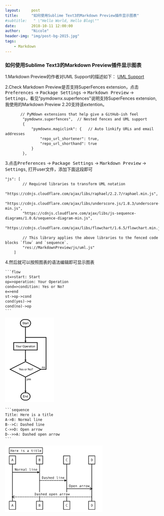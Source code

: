 ```yaml
---
layout:     post
title:      "如何使用Sublime Text3的Markdown Preview插件显示图表"
#subtitle:   " \"Hello World, Hello Blog\""
date:       2018-10-11 12:00:00
author:     "Nicole"
header-img: "img/post-bg-2015.jpg"
tags:
    - Markdown
---
```


### 如何使用Sublime Text3的Markdown Preview插件显示图表

1.Markdown Preview的作者对UML Support的描述如下：
[UML Support](https://facelessuser.github.io/MarkdownPreview/extras/#uml-support)

2.Check Markdown Preview是否支持SuperFences extension，点击<kbd>Preferences</kbd> -> <kbd>Package Settings</kbd> -> <kbd>Markdown Preview</kbd> -> <kbd>Settings</kbd>，看见"pymdownx.superfences"说明支持SuperFences extension, 我使用的Markdown Preview 2.20支持该extention。

```
       // PyMdown extensions that help give a GitHub-ish feel
        "pymdownx.superfences",  // Nested fences and UML support
        {
            "pymdownx.magiclink": {   // Auto linkify URLs and email addresses
                "repo_url_shortener": true,
                "repo_url_shorthand": true
            }
        },
```


3.点击<kbd>Preferences</kbd> -> <kbd>Package Settings</kbd> -> <kbd>Markdown Preview</kbd> -> <kbd>Settings</kbd>, 打开user文件，添加下面这段即可

```
"js": [
        // Required libraries to transform UML notation
        "https://cdnjs.cloudflare.com/ajax/libs/raphael/2.2.7/raphael.min.js",
        "https://cdnjs.cloudflare.com/ajax/libs/underscore.js/1.8.3/underscore-min.js",
        "https://cdnjs.cloudflare.com/ajax/libs/js-sequence-diagrams/1.0.6/sequence-diagram-min.js",
        "https://cdnjs.cloudflare.com/ajax/libs/flowchart/1.6.5/flowchart.min.js",

        // This library applies the above libraries to the fenced code blocks `flow` and `sequence`.
        "res://MarkdownPreview/js/uml.js"
    ]
```

4.然后就可以按照图表的语法编辑即可显示图表

````
```flow
st=>start: Start
op=>operation: Your Operation
cond=>condition: Yes or No?
e=>end
st->op->cond
cond(yes)->e
cond(no)->op
```
````

<img class="shadow"  width="160" src="/img/2018-10-11-markdown-tips-flow.png" />  


````
```sequence
Title: Here is a title
A->B: Normal line
B-->C: Dashed line
C->>D: Open arrow
D-->>A: Dashed open arrow
```
````
  
<img class="shadow" width="320" src="/img/2018-10-11-markdown-tips-seq.png" />
